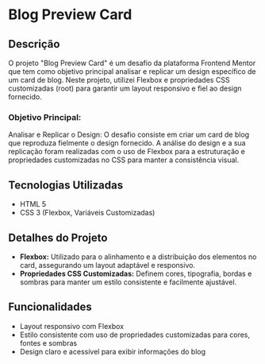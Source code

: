 # Blog Preview Card

## Descrição
O projeto "Blog Preview Card" é um desafio da plataforma Frontend Mentor que tem como objetivo principal analisar e replicar um design específico de um card de blog. Neste projeto, utilizei Flexbox e propriedades CSS customizadas (root) para garantir um layout responsivo e fiel ao design fornecido.

### Objetivo Principal:

Analisar e Replicar o Design: O desafio consiste em criar um card de blog que reproduza fielmente o design fornecido. A análise do design e a sua replicação foram realizadas com o uso de Flexbox para a estruturação e propriedades customizadas no CSS para manter a consistência visual.

## Tecnologias Utilizadas
- HTML 5
- CSS 3 (Flexbox, Variáveis Customizadas)

## Detalhes do Projeto
- **Flexbox:** Utilizado para o alinhamento e a distribuição dos elementos no card, assegurando um layout adaptável e responsivo.
- **Propriedades CSS Customizadas:** Definem cores, tipografia, bordas e sombras para manter um estilo consistente e facilmente ajustável.

## Funcionalidades
- Layout responsivo com Flexbox
- Estilo consistente com uso de propriedades customizadas para cores, fontes e sombras
- Design claro e acessível para exibir informações do blog
